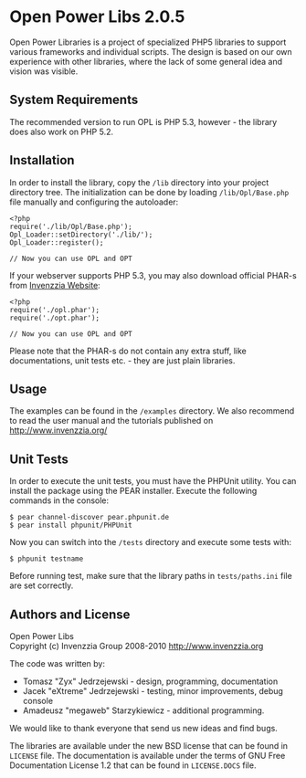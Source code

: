 Open Power Libs 2.0.5
=====================

Open Power Libraries is a project of specialized PHP5 libraries to 
support various frameworks and individual scripts. The design is 
based on our own experience with other libraries, where the lack of 
some general idea and vision was visible.

System Requirements
-------------------

The recommended version to run OPL is PHP 5.3, however - the library
does also work on PHP 5.2. 

Installation
------------

In order to install the library, copy the `/lib` directory into your
project directory tree. The initialization can be done by loading
`/lib/Opl/Base.php` file manually and configuring the autoloader:

    <?php
    require('./lib/Opl/Base.php');
    Opl_Loader::setDirectory('./lib/');
    Opl_Loader::register();
       
    // Now you can use OPL and OPT

If your webserver supports PHP 5.3, you may also download official PHAR-s
from [Invenzzia Website](http://www.invenzzia.org):

    <?php
    require('./opl.phar');
    require('./opt.phar');
       
    // Now you can use OPL and OPT

Please note that the PHAR-s do not contain any extra stuff, like
documentations, unit tests etc. - they are just plain libraries.

Usage
-----

The examples can be found in the `/examples` directory. We also
recommend to read the user manual and the tutorials published on
<http://www.invenzzia.org/>

Unit Tests
----------

In order to execute the unit tests, you must have the PHPUnit utility.
You can install the package using the PEAR installer. Execute the
following commands in the console:

    $ pear channel-discover pear.phpunit.de
    $ pear install phpunit/PHPUnit

Now you can switch into the `/tests` directory and execute some tests
with:

    $ phpunit testname

Before running test, make sure that the library paths in `tests/paths.ini`
file are set correctly.

Authors and License
-------------------

Open Power Libs  
Copyright (c) Invenzzia Group 2008-2010 <http://www.invenzzia.org>

The code was written by:

 - Tomasz "Zyx" Jedrzejewski - design, programming, documentation
 - Jacek "eXtreme" Jedrzejewski - testing, minor improvements, debug console
 - Amadeusz "megaweb" Starzykiewicz - additional programming.

We would like to thank everyone that send us new ideas and find bugs.

The libraries are available under the new BSD license that can be found
in `LICENSE` file. The documentation is available under the terms of
GNU Free Documentation License 1.2 that can be found in `LICENSE.DOCS`
file.